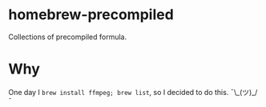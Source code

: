 homebrew-precompiled
===
Collections of precompiled formula.

# Why

One day I ```brew install ffmpeg; brew list```, so I decided to do this. ¯\\\_(ツ)\_/¯
